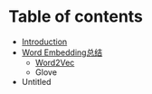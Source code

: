 # Table of contents

* [Introduction](README.md)
* [Word Embedding总结](chapter2/README.md)
  * [Word2Vec](chapter2/word2vec.md)
  * Glove
* Untitled

